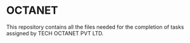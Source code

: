 # OCTANET
This repository contains all the files needed for the completion of tasks assigned by TECH OCTANET PVT LTD. 
